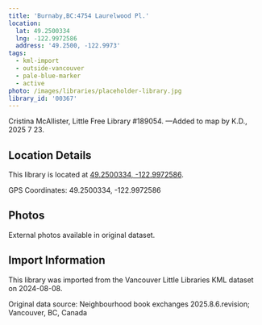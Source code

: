 ```yaml
---
title: 'Burnaby,BC:4754 Laurelwood Pl.'
location:
  lat: 49.2500334
  lng: -122.9972586
  address: '49.2500, -122.9973'
tags:
  - kml-import
  - outside-vancouver
  - pale-blue-marker
  - active
photo: /images/libraries/placeholder-library.jpg
library_id: '00367'
---
```

Cristina McAllister, Little Free Library #189054.
—Added to map by K.D., 2025 7 23.

## Location Details

This library is located at [49.2500334, -122.9972586](https://www.google.com/maps?q=49.2500334,-122.9972586).

GPS Coordinates: 49.2500334, -122.9972586

## Photos

External photos available in original dataset.

## Import Information

This library was imported from the Vancouver Little Libraries KML dataset on 2024-08-08.

Original data source: Neighbourhood book exchanges 2025.8.6.revision; Vancouver, BC, Canada
